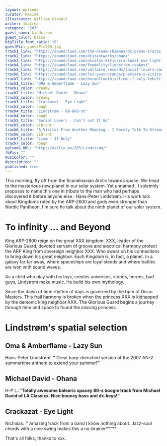 ```yaml
---
layout: episode
curator: Maxime
illustrator: William Girault
writer: ImaCrea
category: "203"
guest_name: Lindstrøm
guest_color: bliss
bigTitle_font_ratio: "6"
guestPic: guestPic203.jpg
track1_link: "https://soundcloud.com/the-dream-chimney/dc-promo-tracks-8-oma-amberflame-lazy-sun"
track2_link: "https://soundcloud.com/distantworks/ohana"
track3_link: "https://soundcloud.com/nicolas-kitic/crackazat-eye-light"
track4_link: "https://soundcloud.com/feedelity/lindstrom-raakost"
track5_link: "https://soundcloud.com/voltaire_records/social-lovers-cant-let-it-go"
track6_link: "https://soundcloud.com/les-yeux-orange/premiere-a-visitor-from-another-meaning-i-rarely-talk-to-strangers"
track7_link: "https://soundcloud.com/heraultmathis/liem-if-only-lehult"
track1_title: "OMA & Amberflame - Lazy Sun"
track1_color: dreamy
track2_title: "Michael David - Ohana"
track2_color: dreamy
track3_title: "Crackazat - Eye Light"
track3_color: rough
track4_title: "Lindstrøm - Rà-àkõ-st"
track4_color: rough
track5_title: "Social Lovers - Can't Let It Go"
track5_color: vibrant
track6_title: "A Visitor From Another Meaning - I Rarely Talk To Strangers"
track6_color: vibrant
track7_title: "Liem - If Only"
track7_color: rough
episode_URL: "http://mailta.pe/203/Lindstrøm/"
fbPic: ""
musiColor: ""
description: ""
published: true
---
```



<p id="introduction">This morning, fly off from the Scandinavian Arctic towards space. We head to the mysterious new planet in our solar system. Yet unnamed , I solemnly proposes to name this one in tribute to the man who had perhaps discovered it before anyone else : Hans-Peter Lindstrøm. His work talk about Kingdoms ruled by the ARP-2600 and gods even stronger than Nordic Pantheon. I'm sure he talk about the ninth planet of our solar system.</p>

# To infinity ... and Beyond

King ARP-2600 reign on the great XXX kingdom. XXX, leader of the Glorious Guard, devoted servant of groove and electrical harmony protect the ARP King from sovereign neighbor XXX. Who swear on his connections to bring down his great neighbor. Each Kingdom is, in fact, a planet. In a galaxy far far away, where spaceships are loyal steeds and where battles are won with sound waves. 

As a child who play with his toys, creates universes, stories, heroes, bad guys, Lindstrom make music. He build his own mythology. 

Since the dawn of time rhythm of days is governed by the bpm of Disco Masters. This frail harmony is broken when the princess XXX is kidnapped by the demonic king neighbor XXX. The Glorious Guard begins a journey through time and space to found the missing princess. 



# Lindstrøm's spatial selection
 
## Oma & Amberflame - Lazy Sun
Hans-Peter Lindstrøm: **"** Great harp-drenched version of the 2007 AN-2 summertime anthem to extend your summer!**"**

## Michael David - Ohana
H-P L.:**"**Totally awesome balearic spacey 80-s boogie track from Michael David of LA Classixx. Nice bouncy bass and dx-keys!**"**

## Crackazat - Eye Light
Nicholas: **"** Amazing track from a band I know nothing about. Jazz-soul chords with a nice swing makes this a no-brainer**“**
 
<p id="outroduction">
That's all folks, thanks to xxx.</p>